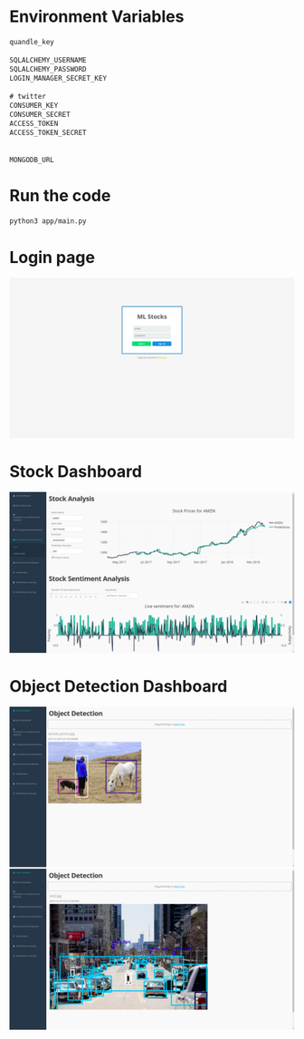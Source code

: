 # Environment Variables

```text
quandle_key

SQLALCHEMY_USERNAME
SQLALCHEMY_PASSWORD
LOGIN_MANAGER_SECRET_KEY

# twitter
CONSUMER_KEY
CONSUMER_SECRET
ACCESS_TOKEN
ACCESS_TOKEN_SECRET


MONGODB_URL
```

# Run the code

```bash
python3 app/main.py
```

# Login page

![](/assets/Login.png)

# Stock Dashboard

![](/assets/Dashboard2.png)

# Object Detection Dashboard

![](/assets/cnnDashboard1.png)
![](/assets/cnnDashboard2.png)
